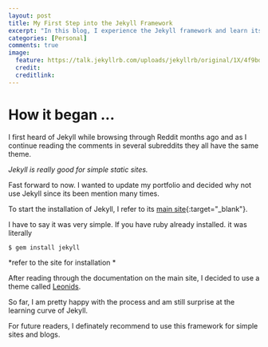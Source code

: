 ```yaml
---
layout: post
title: My First Step into the Jekyll Framework
excerpt: "In this blog, I experience the Jekyll framework and learn its features."
categories: [Personal]
comments: true
image:
  feature: https://talk.jekyllrb.com/uploads/jekyllrb/original/1X/4f9bd5334246d33651e846aed812280fbff586ba.png
  credit: 
  creditlink: 
---
```


# How it began ... 

I first heard of Jekyll while browsing through Reddit months ago and as I continue reading the comments in several subreddits they all have the same theme. <br>

<em>Jekyll is really good for simple static sites. </em> 

Fast forward to now. I wanted to update my portfolio and decided why not use Jekyll since its been mention many times.

To start the installation of Jekyll, I refer to its [main site](https://jekyllrb.com/){:target="_blank"}. 

I have to say it was very simple. If you have ruby already installed.
it was literally

```
$ gem install jekyll

```
<p>*refer to the site for installation *</p>

After reading through the documentation on the main site, I decided to use a theme called [Leonids](https://github.com/renyuanz/leonids).

So far, I am pretty happy with the process and am still surprise at the learning curve of Jekyll. 

For future readers, I definately recommend to use this framework for simple sites and blogs.

